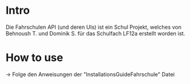 # Intro
Die Fahrschulen API (und deren UIs) ist ein Schul Projekt, welches von Behnoush T. und Dominik S.
für das Schulfach LF12a erstellt worden ist. 

# How to use
-> Folge den Anweisungen der "InstallationsGuideFahrschule" Datei
